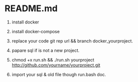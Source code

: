 README.md
=====

1. install docker

2. install docker-compose

3. replace your code git rep url && branch docker_yourproject.

4. papare sql if is not a new project. 

5. chmod +x run.sh && ./run.sh yourproject http://github.com/yourname/yourproject.git

6. import your sql & old file though run.bash doc.

